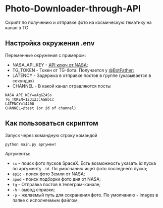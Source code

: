 # Photo-Downloader-through-API

Скрипт по получению и отправке фото на космическую тематику на канал в TG

## Настройка окружения .env

Переменные окружения с примером:

- NASA_API_KEY - [API ключ от NASA](https://api.nasa.gov/);
- TG_TOKEN - Токен от TG-бота. Получается у [@BotFather](https://t.me/BotFather);
- LATENCY - Задержка в отправке постов в группе (указывается в секундах)
- CHANNEL - В какой канал отравляются посты

```
NASA_API_KEY=aAgG24Ss
TG_TOKEN=123123:AaBbCc
LATENCY=14400
CHANNEL=@test (or id of channel)
```

## Как пользоваться скриптом

Запуск через командную строку командой
```
python main.py аргумент
```

Аргументы:

- `sx` - поиск фото пусков SpaceX. Есть возможность указать id пуска по аргументу `-id`. По умолчанию ищет фото последнего пуска;
- `epic` - поиск фото Земли от NASA;
- `apod` - поиск подборки фото дня от NASA;
- `tg` - Отправка постов в телеграм-канале;
- `-h` - вывод справки;
- `-p` - желаемый путь для сохранения фото. По умолчанию - images в папке с исполняемым файлом

